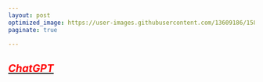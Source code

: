 ```yaml
---
layout: post
optimized_image: https://user-images.githubusercontent.com/13609186/158834851-5c5d7736-001b-448d-8bb6-eb99f2f16233.jpg
paginate: true

---
```


          

[<span style="color:red">***ChatGPT***</span>](https://chat.openai.com/chat)<br>
---
